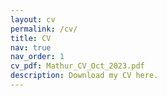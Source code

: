 ```yaml
---
layout: cv
permalink: /cv/
title: CV
nav: true
nav_order: 1
cv_pdf: Mathur_CV_Oct_2023.pdf
description: Download my CV here.
---
```


